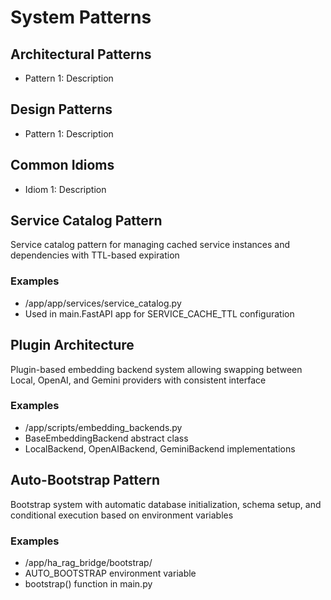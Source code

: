 # System Patterns

## Architectural Patterns

- Pattern 1: Description

## Design Patterns

- Pattern 1: Description

## Common Idioms

- Idiom 1: Description

## Service Catalog Pattern

Service catalog pattern for managing cached service instances and dependencies with TTL-based expiration

### Examples

- /app/app/services/service_catalog.py
- Used in main.FastAPI app for SERVICE_CACHE_TTL configuration


## Plugin Architecture

Plugin-based embedding backend system allowing swapping between Local, OpenAI, and Gemini providers with consistent interface

### Examples

- /app/scripts/embedding_backends.py
- BaseEmbeddingBackend abstract class
- LocalBackend, OpenAIBackend, GeminiBackend implementations


## Auto-Bootstrap Pattern

Bootstrap system with automatic database initialization, schema setup, and conditional execution based on environment variables

### Examples

- /app/ha_rag_bridge/bootstrap/
- AUTO_BOOTSTRAP environment variable
- bootstrap() function in main.py

